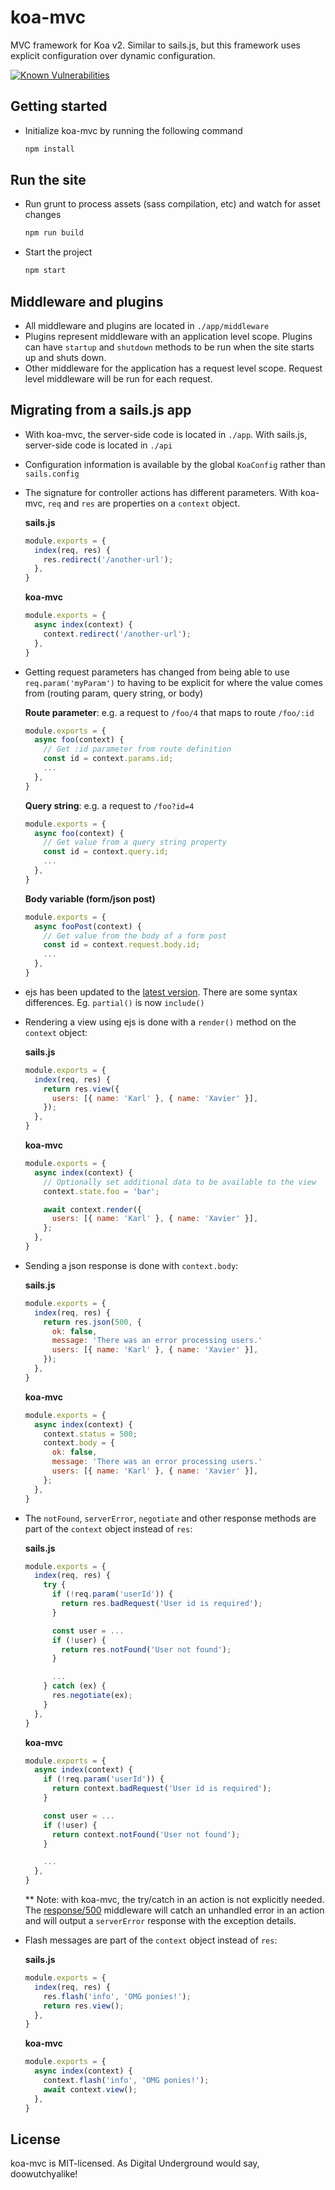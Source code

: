 # koa-mvc

MVC framework for Koa v2. Similar to sails.js, but this framework uses explicit configuration over dynamic configuration.

[![Known Vulnerabilities](https://snyk.io/test/github/koamvc/koa-mvc/badge.svg)](https://snyk.io/test/github/koamvc/koa-mvc)

## Getting started

* Initialize koa-mvc by running the following command
  ```bash
  npm install
  ```

## Run the site

* Run grunt to process assets (sass compilation, etc) and watch for asset changes
  ```bash
  npm run build
  ```
* Start the project
  ```bash
  npm start
  ```

## Middleware and plugins

* All middleware and plugins are located in `./app/middleware`
* Plugins represent middleware with an application level scope. Plugins can have `startup` and `shutdown` methods to be run when the site starts up and shuts down.
* Other middleware for the application has a request level scope. Request level middleware will be run for each request.

## Migrating from a sails.js app

* With koa-mvc, the server-side code is located in `./app`. With sails.js, server-side code is located in `./api`
* Configuration information is available by the global `KoaConfig` rather than `sails.config`
* The signature for controller actions has different parameters. With koa-mvc, `req` and `res` are properties on a `context` object.

  **sails.js**
  ```js
  module.exports = {
    index(req, res) {
      res.redirect('/another-url');
    },
  }
  ```

  **koa-mvc**
  ```js
  module.exports = {
    async index(context) {
      context.redirect('/another-url');
    },
  }
  ```

* Getting request parameters has changed from being able to use `req.param('myParam')` to having to be explicit for where the value comes from (routing param, query string, or body)

  **Route parameter**: e.g. a request to `/foo/4` that maps to route `/foo/:id`
  ```js
  module.exports = {
    async foo(context) {
      // Get :id parameter from route definition
      const id = context.params.id;
      ...
    },
  }
  ```

  **Query string**: e.g. a request to `/foo?id=4`
  ```js
  module.exports = {
    async foo(context) {
      // Get value from a query string property
      const id = context.query.id;
      ...
    },
  }
  ```

  **Body variable (form/json post)**
  ```js
  module.exports = {
    async fooPost(context) {
      // Get value from the body of a form post
      const id = context.request.body.id;
      ...
    },
  }
  ```

* ejs has been updated to the [latest version](http://ejs.co/). There are some syntax differences. Eg. `partial()` is now `include()`
* Rendering a view using ejs is done with a `render()` method on the `context` object:

  **sails.js**
  ```js
  module.exports = {
    index(req, res) {
      return res.view({
        users: [{ name: 'Karl' }, { name: 'Xavier' }],
      });
    },
  }
  ```

  **koa-mvc**
  ```js
  module.exports = {
    async index(context) {
      // Optionally set additional data to be available to the view
      context.state.foo = 'bar';

      await context.render({
        users: [{ name: 'Karl' }, { name: 'Xavier' }],
      };
    },
  }
  ```

* Sending a json response is done with `context.body`:

  **sails.js**
  ```js
  module.exports = {
    index(req, res) {
      return res.json(500, {
        ok: false,
        message: 'There was an error processing users.'
        users: [{ name: 'Karl' }, { name: 'Xavier' }],
      });
    },
  }
  ```

  **koa-mvc**
  ```js
  module.exports = {
    async index(context) {
      context.status = 500;
      context.body = {
        ok: false,
        message: 'There was an error processing users.'
        users: [{ name: 'Karl' }, { name: 'Xavier' }],
      };
    },
  }
  ```

* The `notFound`, `serverError`, `negotiate` and other response methods are part of the `context` object instead of `res`:

  **sails.js**
  ```js
  module.exports = {
    index(req, res) {
      try {
        if (!req.param('userId')) {
          return res.badRequest('User id is required');
        }

        const user = ...
        if (!user) {
          return res.notFound('User not found');
        }

        ...
      } catch (ex) {
        res.negotiate(ex);
      }
    },
  }
  ```

  **koa-mvc**
  ```js
  module.exports = {
    async index(context) {
      if (!req.param('userId')) {
        return context.badRequest('User id is required');
      }

      const user = ...
      if (!user) {
        return context.notFound('User not found');
      }

      ...
    },
  }
  ```
  \*\* Note: with koa-mvc, the try/catch in an action is not explicitly needed. The [response/500](app/middleware/response/500.js) middleware will catch an unhandled error in an action and will output a `serverError` response with the exception details.

* Flash messages are part of the `context` object instead of `res`:

  **sails.js**
  ```js
  module.exports = {
    index(req, res) {
      res.flash('info', 'OMG ponies!');
      return res.view();
    },
  }
  ```

  **koa-mvc**
  ```js
  module.exports = {
    async index(context) {
      context.flash('info', 'OMG ponies!');
      await context.view();
    },
  }
  ```


## License

koa-mvc is MIT-licensed. As Digital Underground would say, doowutchyalike!
